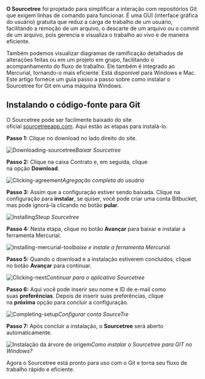 **O Sourcetree** foi projetado para simplificar a interação com repositórios Git que exigem linhas de comando para funcionar. É uma GUI (interface gráfica do usuário) gratuita que reduz a carga de trabalho de um usuário, facilitando a remoção de um arquivo, o descarte de um arquivo ou o commit de um arquivo, pois gerencia e visualiza o trabalho ao vivo e de maneira eficiente.

Também podemos visualizar diagramas de ramificação detalhados de alterações feitas ou em um projeto em grupo, facilitando o acompanhamento do fluxo de trabalho. Ele também é integrado ao Mercurial, tornando-o mais eficiente. Está disponível para Windows e Mac. Este artigo fornece um guia passo a passo sobre como instalar o Sourcetree for Git em uma máquina Windows.

## Instalando o código-fonte para Git

O Sourcetree pode ser facilmente baixado do site oficial [sourcetreeapp.com](https://www.sourcetreeapp.com/). Aqui estão as etapas para instalá-lo.

**Passo 1:** Clique no download no lado direito do site.

![Downloading-sourcetree](https://media.geeksforgeeks.org/wp-content/uploads/20220217132049/gfg8.png)_Baixar Sourcetree_

**Passo 2:** Clique na caixa Contrato e, em seguida, clique na opção **Download**.

![Clicking-agreement](https://media.geeksforgeeks.org/wp-content/uploads/20220217132740/gfg9.png)_Agregação completa do usuário_

**Passo 3:** Assim que a configuração estiver sendo baixada. Clique na configuração para **instalar**, se quiser, você pode criar uma conta Bitbucket, mas pode ignorá-la clicando no botão **pular**.

![Installing](https://media.geeksforgeeks.org/wp-content/uploads/20220217134413/gfg10.png)_Steup Sourcetree_

**Passo 4:** Nesta etapa, clique no botão **Avançar** para baixar e instalar a ferramenta Mercurial.

![Installing-mercurial-tool](https://media.geeksforgeeks.org/wp-content/uploads/20220217135310/gfg11.png)_baixe e instale a ferramenta Mercurial._

**Passo 5:** Quando o download e a instalação estiverem concluídos, clique no botão **Avançar** para continuar.

![Clicking-next](https://media.geeksforgeeks.org/wp-content/uploads/20220217135950/gfg12.png)_Continuar para o aplicativo Sourcetree_

**Passo 6:** Aqui você pode inserir seu nome e ID de e-mail como suas **preferências**. Depois de inserir suas preferências, clique na **próxima** opção para concluir a configuração.

![Completing-setup](https://media.geeksforgeeks.org/wp-content/uploads/20220217140724/gfg13.png)_Configurar conta SourceTre_

**Passo 7:** Após concluir a instalação, o **Sourcetree** será aberto automaticamente.

![Instalação da árvore de origem](https://media.geeksforgeeks.org/wp-content/uploads/20220217141303/gfg14.png)_Como instalar o Sourcetree para GIT no Windows?_

Agora o Sourcetree está pronto para uso com o Git e torna seu fluxo de trabalho rápido e eficiente.


